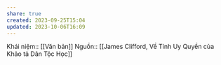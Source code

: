 ```yaml
---
share: true
created: 2023-09-25T15:04
updated: 2023-10-06T16:09
---
```

Khái niệm:: [[Văn bản]]
Nguồn:: [[James Clifford, Về Tính Uy Quyền của Khảo tả Dân Tộc Học]]
